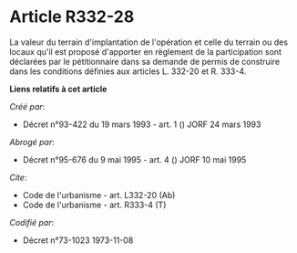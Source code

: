 # Article R332-28

La valeur du terrain d'implantation de l'opération et celle du terrain ou des locaux qu'il est proposé d'apporter en
règlement de la participation sont déclarées par le pétitionnaire dans sa demande de permis de construire dans les conditions
définies aux articles L. 332-20 et R. 333-4.

**Liens relatifs à cet article**

_Créé par_:

  - Décret n°93-422 du 19 mars 1993 - art. 1 () JORF 24 mars 1993

_Abrogé par_:

  - Décret n°95-676 du 9 mai 1995 - art. 4 () JORF 10 mai 1995

_Cite_:

  - Code de l'urbanisme - art. L332-20 (Ab)
  - Code de l'urbanisme - art. R333-4 (T)

_Codifié par_:

  - Décret n°73-1023 1973-11-08
